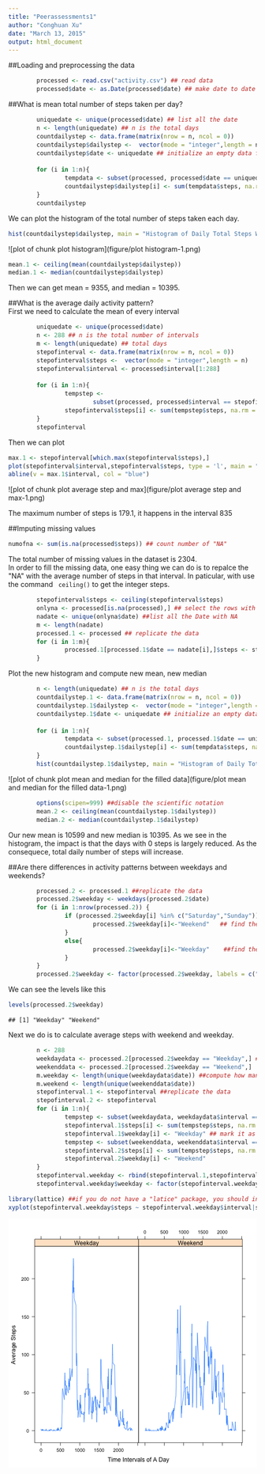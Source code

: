 ```yaml
---
title: "Peerassessments1"
author: "Conghuan Xu"
date: "March 13, 2015"
output: html_document
---
```

  
##Loading and preprocessing the data

```r
        processed <- read.csv("activity.csv") ## read data
        processed$date <- as.Date(processed$date) ## make date to date type
```
  
##What is mean total number of steps taken per day?
  

```r
        uniquedate <- unique(processed$date) ## list all the date
        n <- length(uniquedate) ## n is the total days
        countdailystep <- data.frame(matrix(nrow = n, ncol = 0))
        countdailystep$dailystep <-  vector(mode = "integer",length = n)
        countdailystep$date <- uniquedate ## initialize an empty data frame to store results
        
        for (i in 1:n){
                tempdata <- subset(processed, processed$date == uniquedate[i]) ## select the data of the same day
                countdailystep$dailystep[i] <- sum(tempdata$steps, na.rm = T)
        }
        countdailystep
```
  
We can plot the histogram of the total number of steps taken each day.
  

```r
hist(countdailystep$dailystep, main = "Histogram of Daily Total Steps With Original Data", xlab = "Total Step of A Day", ylab = "Number of Days")
```

![plot of chunk plot histogram](figure/plot histogram-1.png) 

```r
mean.1 <- ceiling(mean(countdailystep$dailystep))
median.1 <- median(countdailystep$dailystep)
```
  
Then we can get mean = 9355, and median = 10395.  

##What is the average daily activity pattern?  
First we need to calculate the mean of every interval

```r
        uniquedate <- unique(processed$date)
        n <- 288 ## n is the total number of intervals
        m <- length(uniquedate) ## total days
        stepofinterval <- data.frame(matrix(nrow = n, ncol = 0))
        stepofinterval$steps <-  vector(mode = "integer",length = n)
        stepofinterval$interval <- processed$interval[1:288]
        
        for (i in 1:n){
                tempstep <- 
                        subset(processed, processed$interval == stepofinterval$interval[i]) ## select the data of the same interval
                stepofinterval$steps[i] <- sum(tempstep$steps, na.rm = T)/m
        }
        stepofinterval
```
Then we can plot

```r
max.1 <- stepofinterval[which.max(stepofinterval$steps),]
plot(stepofinterval$interval,stepofinterval$steps, type = 'l', main = "Avgerage Steps of A Day", xlab="Time Intervals of A Day", ylab = "Average Steps")
abline(v = max.1$interval, col = "blue")
```

![plot of chunk plot average step and max](figure/plot average step and max-1.png) 
  
The maximum number of steps is 179.1, it happens in the interval 835  

##Imputing missing values  


```r
numofna <- sum(is.na(processed$steps)) ## count number of "NA"
```
The total number of missing values in the dataset is 2304.  
In order to fill the missing data, one easy thing we can do is to repalce the "NA" with the average number of steps in that interval. In paticular, with use the command ` ceiling()` to get the integer steps.

```r
        stepofinterval$steps <- ceiling(stepofinterval$steps)
        onlyna <- processed[is.na(processed),] ## select the rows with NA
        nadate <- unique(onlyna$date) ##list all the Date with NA
        m <- length(nadate)
        processed.1 <- processed ## replicate the data
        for (i in 1:m){
                processed.1[processed.1$date == nadate[i],]$steps <- stepofinterval$steps ##insert the NA with average steps
        }
```
  
Plot the new histogram and compute new mean, new median

```r
        n <- length(uniquedate) ## n is the total days
        countdailystep.1 <- data.frame(matrix(nrow = n, ncol = 0))
        countdailystep.1$dailystep <-  vector(mode = "integer",length = n)
        countdailystep.1$date <- uniquedate ## initialize an empty data frame to store results
        
        for (i in 1:n){
                tempdata <- subset(processed.1, processed.1$date == uniquedate[i])
                countdailystep.1$dailystep[i] <- sum(tempdata$steps, na.rm = T)
        }
        hist(countdailystep.1$dailystep, main = "Histogram of Daily Total Steps With Filled Data", xlab = "Total Step of A Day", ylab = "Number of Days")
```

![plot of chunk plot mean and median for the filled data](figure/plot mean and median for the filled data-1.png) 

```r
        options(scipen=999) ##disable the scientific notation
        mean.2 <- ceiling(mean(countdailystep.1$dailystep))
        median.2 <- median(countdailystep.1$dailystep)
```
Our new mean is 10599 and new median is 10395.
As we see in the histogram, the impact is that the days with 0 steps is largely reduced. As the consequece, total daily number of steps will increase.  

##Are there differences in activity patterns between weekdays and weekends?  


```r
        processed.2 <- processed.1 ##replicate the data
        processed.2$weekday <- weekdays(processed.2$date)
        for (i in 1:nrow(processed.2)) {                                         
                if (processed.2$weekday[i] %in% c("Saturday","Sunday")) {             
                        processed.2$weekday[i]<-"Weekend"   ## find the rows of weekend                             
                }
                else{
                        processed.2$weekday[i]<-"Weekday"    ##find the rows of weekday                             
                }
        }
        processed.2$weekday <- factor(processed.2$weekday, labels = c("Weekday", "Weekend")) ##label it
```
  
We can see the levels like this  

```r
levels(processed.2$weekday)
```

```
## [1] "Weekday" "Weekend"
```
   
Next we do is to calculate average steps with weekend and weekday.

```r
        n <- 288
        weekdaydata <- processed.2[processed.2$weekday == "Weekday",] ##select the rows with weekday
        weekenddata <- processed.2[processed.2$weekday == "Weekend",]
        m.weekday <- length(unique(weekdaydata$date)) ##compute how many days are weekday
        m.weekend <- length(unique(weekenddata$date))
        stepofinterval.1 <- stepofinterval ##replicate the data
        stepofinterval.2 <- stepofinterval
        for (i in 1:n){
                tempstep <- subset(weekdaydata, weekdaydata$interval == stepofinterval.1$interval[i]) ## have a temp data store the weekday data of the same row
                stepofinterval.1$steps[i] <- sum(tempstep$steps, na.rm = T)/m.weekday
                stepofinterval.1$weekday[i] <- "Weekday" ## mark it as weekday
                tempstep <- subset(weekenddata, weekenddata$interval == stepofinterval.2$interval[i])
                stepofinterval.2$steps[i] <- sum(tempstep$steps, na.rm = T)/m.weekend
                stepofinterval.2$weekday[i] <- "Weekend"
        }
        stepofinterval.weekday <- rbind(stepofinterval.1,stepofinterval.2) ##combine the two dataframe into one
        stepofinterval.weekday$weekday <- factor(stepofinterval.weekday$weekday, labels = c("Weekday", "Weekend")) ##label it
```
  



```r
library(lattice) ##if you do not have a "latice" package, you should install it first
xyplot(stepofinterval.weekday$steps ~ stepofinterval.weekday$interval|stepofinterval.weekday$weekday, type = 'l', xlab="Time Intervals of A Day", ylab = "Average Steps")
```

![plot of chunk unnamed-chunk-2](figure/unnamed-chunk-2-1.png) 
